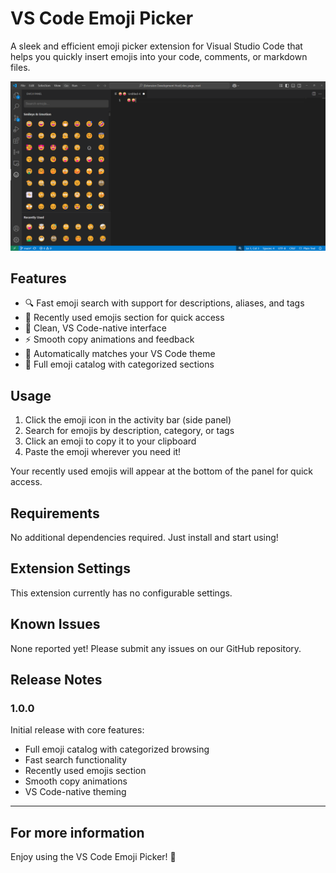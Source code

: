 # VS Code Emoji Picker

A sleek and efficient emoji picker extension for Visual Studio Code that helps you quickly insert emojis into your code, comments, or markdown files.

![Screenshot](./media/screenshot.png)

## Features

- 🔍 Fast emoji search with support for descriptions, aliases, and tags
- 📝 Recently used emojis section for quick access
- 🎯 Clean, VS Code-native interface
- ⚡ Smooth copy animations and feedback
- 🎨 Automatically matches your VS Code theme
- 📱 Full emoji catalog with categorized sections

## Usage

1. Click the emoji icon in the activity bar (side panel)
2. Search for emojis by description, category, or tags
3. Click an emoji to copy it to your clipboard
4. Paste the emoji wherever you need it!

Your recently used emojis will appear at the bottom of the panel for quick access.

## Requirements

No additional dependencies required. Just install and start using! 

## Extension Settings

This extension currently has no configurable settings.

## Known Issues

None reported yet! Please submit any issues on our GitHub repository.

## Release Notes

### 1.0.0

Initial release with core features:
- Full emoji catalog with categorized browsing
- Fast search functionality
- Recently used emojis section
- Smooth copy animations
- VS Code-native theming

---

## For more information

Enjoy using the VS Code Emoji Picker! 🎯
